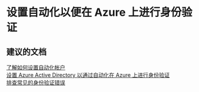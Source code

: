 <properties
    pageTitle="Set up Automation to authenticate to Azure"
    description="设置自动化以便在 Azure 上进行身份验证"
    service="microsoft.automation"
    resource="automationaccounts"
    authors="kasparks"
    displayOrder="8"
    selfHelpType="resource"
    supportTopicIds=""
    resourceTags=""
    productPesIds=""
    cloudEnvironments="public"
/>


# 设置自动化以便在 Azure 上进行身份验证

## **建议的文档**
[了解如何设置自动化帐户](http://aka.ms/getsetuptoautomate)<br>
[设置 Azure Active Directory 以通过自动化在 Azure 上进行身份验证](https://azure.microsoft.com/blog/azure-automation-authenticating-to-azure-using-azure-active-directory/)<br>
[排查常见的身份验证错误](https://azure.microsoft.com/documentation/articles/automation-troubleshooting-automation-errors/#troubleshoot-authentication-errors-when-working-with-azure-automation-runbook)



<!--HONumber=Jun16_HO5-->


